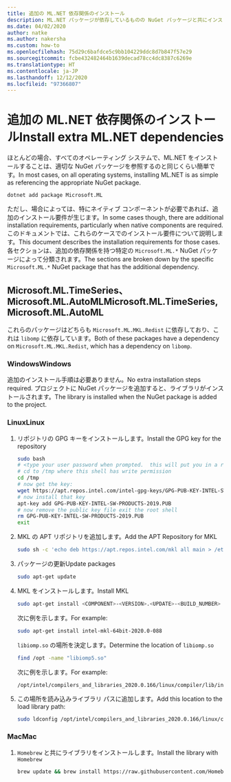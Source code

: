 ```yaml
---
title: 追加の ML.NET 依存関係のインストール
description: ML.NET パッケージが依存しているものの NuGet パッケージと共にインストールされない、ネイティブ ライブラリをインストールする方法について説明します
ms.date: 04/02/2020
author: natke
ms.author: nakersha
ms.custom: how-to
ms.openlocfilehash: 75d29c6bafdce5c9bb104229ddc8d7b847f57e29
ms.sourcegitcommit: fcbe432482464b1639decad78cc4dc8387c6269e
ms.translationtype: HT
ms.contentlocale: ja-JP
ms.lasthandoff: 12/12/2020
ms.locfileid: "97366807"
---
```

# <a name="install-extra-mlnet-dependencies"></a><span data-ttu-id="281e8-103">追加の ML.NET 依存関係のインストール</span><span class="sxs-lookup"><span data-stu-id="281e8-103">Install extra ML.NET dependencies</span></span>

<span data-ttu-id="281e8-104">ほとんどの場合、すべてのオペレーティング システムで、ML.NET をインストールすることは、適切な NuGet パッケージを参照するのと同じくらい簡単です。</span><span class="sxs-lookup"><span data-stu-id="281e8-104">In most cases, on all operating systems, installing ML.NET is as simple as referencing the appropriate NuGet package.</span></span>

```dotnetcli
dotnet add package Microsoft.ML
```

<span data-ttu-id="281e8-105">ただし、場合によっては、特にネイティブ コンポーネントが必要であれば、追加のインストール要件が生じます。</span><span class="sxs-lookup"><span data-stu-id="281e8-105">In some cases though, there are additional installation requirements, particularly when native components are required.</span></span> <span data-ttu-id="281e8-106">このドキュメントでは、これらのケースでのインストール要件について説明します。</span><span class="sxs-lookup"><span data-stu-id="281e8-106">This document describes the installation requirements for those cases.</span></span> <span data-ttu-id="281e8-107">各セクションは、追加の依存関係を持つ特定の `Microsoft.ML.*` NuGet パッケージによって分類されます。</span><span class="sxs-lookup"><span data-stu-id="281e8-107">The sections are broken down by the specific `Microsoft.ML.*` NuGet package that has the additional dependency.</span></span>

## <a name="microsoftmltimeseries-microsoftmlautoml"></a><span data-ttu-id="281e8-108">Microsoft.ML.TimeSeries、Microsoft.ML.AutoML</span><span class="sxs-lookup"><span data-stu-id="281e8-108">Microsoft.ML.TimeSeries, Microsoft.ML.AutoML</span></span>

<span data-ttu-id="281e8-109">これらのパッケージはどちらも `Microsoft.ML.MKL.Redist` に依存しており、これは `libomp` に依存しています。</span><span class="sxs-lookup"><span data-stu-id="281e8-109">Both of these packages have a dependency on `Microsoft.ML.MKL.Redist`, which has a dependency on `libomp`.</span></span>

### <a name="windows"></a><span data-ttu-id="281e8-110">Windows</span><span class="sxs-lookup"><span data-stu-id="281e8-110">Windows</span></span>

<span data-ttu-id="281e8-111">追加のインストール手順は必要ありません。</span><span class="sxs-lookup"><span data-stu-id="281e8-111">No extra installation steps required.</span></span> <span data-ttu-id="281e8-112">プロジェクトに NuGet パッケージを追加すると、ライブラリがインストールされます。</span><span class="sxs-lookup"><span data-stu-id="281e8-112">The library is installed when the NuGet package is added to the project.</span></span>

### <a name="linux"></a><span data-ttu-id="281e8-113">Linux</span><span class="sxs-lookup"><span data-stu-id="281e8-113">Linux</span></span>

1. <span data-ttu-id="281e8-114">リポジトリの GPG キーをインストールします。</span><span class="sxs-lookup"><span data-stu-id="281e8-114">Install the GPG key for the repository</span></span>

    ```bash
    sudo bash
    # <type your user password when prompted.  this will put you in a root shell>
    # cd to /tmp where this shell has write permission
    cd /tmp
    # now get the key:
    wget https://apt.repos.intel.com/intel-gpg-keys/GPG-PUB-KEY-INTEL-SW-PRODUCTS-2019.PUB
    # now install that key
    apt-key add GPG-PUB-KEY-INTEL-SW-PRODUCTS-2019.PUB
    # now remove the public key file exit the root shell
    rm GPG-PUB-KEY-INTEL-SW-PRODUCTS-2019.PUB
    exit
    ```

2. <span data-ttu-id="281e8-115">MKL の APT リポジトリを追加します。</span><span class="sxs-lookup"><span data-stu-id="281e8-115">Add the APT Repository for MKL</span></span>

    ```bash
    sudo sh -c 'echo deb https://apt.repos.intel.com/mkl all main > /etc/apt/sources.list.d/intel-mkl.list'
    ```

3. <span data-ttu-id="281e8-116">パッケージの更新</span><span class="sxs-lookup"><span data-stu-id="281e8-116">Update packages</span></span>

    ```bash
    sudo apt-get update
    ```

4. <span data-ttu-id="281e8-117">MKL をインストールします。</span><span class="sxs-lookup"><span data-stu-id="281e8-117">Install MKL</span></span>

    ```bash
    sudo apt-get install <COMPONENT>-<VERSION>.<UPDATE>-<BUILD_NUMBER>
    ```

    <span data-ttu-id="281e8-118">次に例を示します。</span><span class="sxs-lookup"><span data-stu-id="281e8-118">For example:</span></span>

    ```bash
    sudo apt-get install intel-mkl-64bit-2020.0-088
    ```

    <span data-ttu-id="281e8-119">`libiomp.so` の場所を決定します。</span><span class="sxs-lookup"><span data-stu-id="281e8-119">Determine the location of `libiomp.so`</span></span>

    ```bash
    find /opt -name "libiomp5.so"
    ```

    <span data-ttu-id="281e8-120">次に例を示します。</span><span class="sxs-lookup"><span data-stu-id="281e8-120">For example:</span></span>

    ```output
    /opt/intel/compilers_and_libraries_2020.0.166/linux/compiler/lib/intel64_lin/libiomp5.so
    ```

5. <span data-ttu-id="281e8-121">この場所を読み込みライブラリ パスに追加します。</span><span class="sxs-lookup"><span data-stu-id="281e8-121">Add this location to the load library path:</span></span>

    ```bash
    sudo ldconfig /opt/intel/compilers_and_libraries_2020.0.166/linux/compiler/lib/intel64_lin
    ```

### <a name="mac"></a><span data-ttu-id="281e8-122">Mac</span><span class="sxs-lookup"><span data-stu-id="281e8-122">Mac</span></span>

1. <span data-ttu-id="281e8-123">`Homebrew` と共にライブラリをインストールします。</span><span class="sxs-lookup"><span data-stu-id="281e8-123">Install the library with `Homebrew`</span></span>

    ```bash
    brew update && brew install https://raw.githubusercontent.com/Homebrew/homebrew-core/f5b1ac99a7fba27c19cee0bc4f036775c889b359/Formula/libomp.rb && brew link libomp --force
    ```
